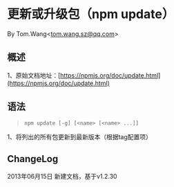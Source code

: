 # 更新或升级包（npm update） #
By Tom.Wang<tom.wang.sz@qq.com\>

## 概述 ##
1、原始文档地址：[https://npmjs.org/doc/update.html](https://npmjs.org/doc/update.html)

## 语法 ##
> `npm update [-g] [<name> [<name> ...]]`

1、将列出的所有包更新到最新版本（根据tag配置项）  

## ChangeLog ##
2013年06月15日 新建文档，基于v1.2.30   